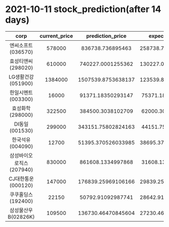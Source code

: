 # 2021-10-11 stock_prediction(after 14 days)

|   corp   |   current_price   |   prediction_price   |   expected_profit   |
|:--------:|:-----------------:|:--------------------:|:-------------------:|
|엔씨소프트(036570)|578000|836738.736895463|258738.73689546296|
|효성티앤씨(298020)|610000|740227.0001255362|130227.00012553623|
|LG생활건강(051900)|1384000|1507539.8753638137|123539.87536381371|
|한일시멘트(003300)|16000|91371.18350293147|75371.18350293147|
|효성화학(298000)|322500|384500.3038102709|62000.30381027091|
|DI동일(001530)|299000|343151.75802824163|44151.75802824163|
|한국석유(004090)|12700|51395.370526033985|38695.370526033985|
|삼성바이오로직스(207940)|830000|861608.1334997868|31608.13349978684|
|CJ대한통운(000120)|147000|176839.25969106166|29839.259691061656|
|쿠쿠홀딩스(192400)|22150|50792.91092987741|28642.910929877413|
|삼성물산우B(02826K)|109500|136730.46470845604|27230.464708456042|
